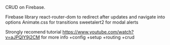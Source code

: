 CRUD on Firebase.

Firebase library
react-router-dom to redirect after updates and navigate into options
Animate.css for transitions
sweetalert2 for modal alerts

Strongly recomend tutorial https://www.youtube.com/watch?v=aJPQlY9j2CM for more info
+config
+setup
+routing
+crud